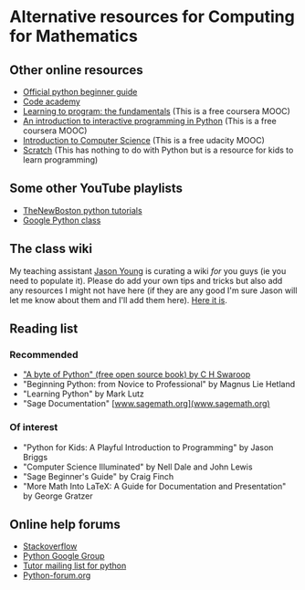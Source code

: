 # Alternative resources for Computing for Mathematics

## Other online resources

- [Official python beginner guide](https://wiki.python.org/moin/BeginnersGuide)
- [Code academy](http://www.codecademy.com/tracks/python)
- [Learning to program: the fundamentals](https://www.coursera.org/course/programming1) (This is a free coursera MOOC)
- [An introduction to interactive programming in Python](https://www.coursera.org/course/interactivepython) (This is a free coursera MOOC)
- [Introduction to Computer Science](https://www.udacity.com/course/cs101) (This is a free udacity MOOC)
- [Scratch](http://scratch.mit.edu/) (This has nothing to do with Python but is a resource for kids to learn programming)

## Some other YouTube playlists

- [TheNewBoston python tutorials](http://www.youtube.com/watch?v=4Mf0h3HphEA&list=PL4E68ACF14ABB47AC)
- [Google Python class](http://www.youtube.com/watch?v=tKTZoB2Vjuk&list=PL61E606149255B362)

## The class wiki

My teaching assistant [Jason Young](https://plus.google.com/u/0/104243854554833157722/posts) is curating a wiki *for* you guys (ie you need to populate it). Please do add your own tips and tricks but also add any resources I might not have here (if they are any good I'm sure Jason will let me know about them and I'll add them here). [Here it is](https://docs.google.com/document/d/1oif-limb4tlKEVR_el_Md9OXK6WYyLwm_nGkFvY0KAA/edit?usp=sharing).

## Reading list

### Recommended

- ["A byte of Python" (free open source book) by C H Swaroop](http://swaroopch.com/notes/python/)
- "Beginning Python: from Novice to Professional" by Magnus Lie Hetland
- "Learning Python" by Mark Lutz
- "Sage Documentation" [www.sagemath.org](www.sagemath.org)

### Of interest

- "Python for Kids: A Playful Introduction to Programming" by Jason Briggs
- "Computer Science Illuminated" by Nell Dale and John Lewis
- "Sage Beginner's Guide" by Craig Finch
- "More Math Into LaTeX: A Guide for Documentation and Presentation" by George Gratzer

## Online help forums

- [Stackoverflow](http://stackoverflow.com/)
- [Python Google Group](https://groups.google.com/forum/#!forum/comp.lang.python)
- [Tutor mailing list for python](https://mail.python.org/mailman/listinfo/tutor)
- [Python-forum.org](http://python-forum.org/)

